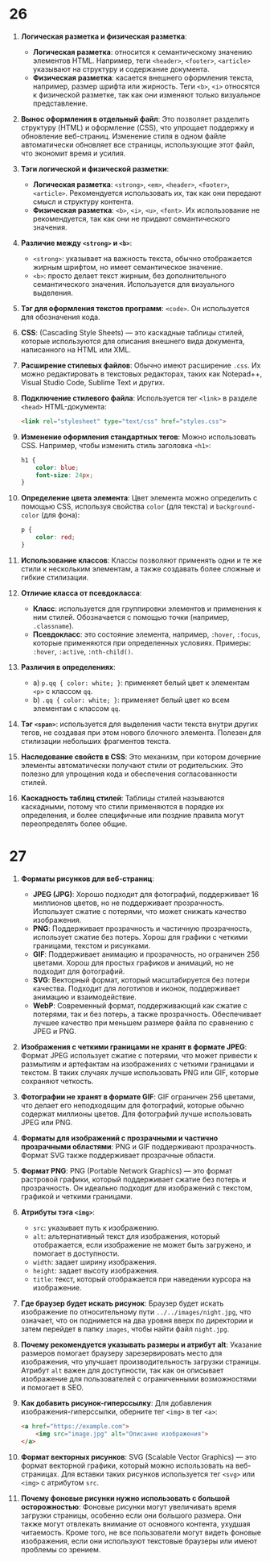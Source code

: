 # 26
1. **Логическая разметка и физическая разметка**:
   - **Логическая разметка**: относится к семантическому значению элементов HTML. Например, теги `<header>`, `<footer>`, `<article>` указывают на структуру и содержание документа.
   - **Физическая разметка**: касается внешнего оформления текста, например, размер шрифта или жирность. Теги `<b>`, `<i>` относятся к физической разметке, так как они изменяют только визуальное представление.

2. **Вынос оформления в отдельный файл**: Это позволяет разделить структуру (HTML) и оформление (CSS), что упрощает поддержку и обновление веб-страниц. Изменение стиля в одном файле автоматически обновляет все страницы, использующие этот файл, что экономит время и усилия.

3. **Тэги логической и физической разметки**:
   - **Логическая разметка**: `<strong>`, `<em>`, `<header>`, `<footer>`, `<article>`. Рекомендуется использовать их, так как они передают смысл и структуру контента.
   - **Физическая разметка**: `<b>`, `<i>`, `<u>`, `<font>`. Их использование не рекомендуется, так как они не придают семантического значения.

4. **Различие между `<strong>` и `<b>`**:
   - `<strong>`: указывает на важность текста, обычно отображается жирным шрифтом, но имеет семантическое значение.
   - `<b>`: просто делает текст жирным, без дополнительного семантического значения. Используется для визуального выделения.

5. **Тэг для оформления текстов программ**: `<code>`. Он используется для обозначения кода.

6. **CSS**: (Cascading Style Sheets) — это каскадные таблицы стилей, которые используются для описания внешнего вида документа, написанного на HTML или XML.

7. **Расширение стилевых файлов**: Обычно имеют расширение `.css`. Их можно редактировать в текстовых редакторах, таких как Notepad++, Visual Studio Code, Sublime Text и других.

8. **Подключение стилевого файла**: Используется тег `<link>` в разделе `<head>` HTML-документа:
   ```html
   <link rel="stylesheet" type="text/css" href="styles.css">
   ```

9. **Изменение оформления стандартных тегов**: Можно использовать CSS. Например, чтобы изменить стиль заголовка `<h1>`:
   ```css
   h1 {
       color: blue;
       font-size: 24px;
   }
   ```

10. **Определение цвета элемента**: Цвет элемента можно определить с помощью CSS, используя свойства `color` (для текста) и `background-color` (для фона):
    ```css
    p {
        color: red;
    }
    ```

11. **Использование классов**: Классы позволяют применять одни и те же стили к нескольким элементам, а также создавать более сложные и гибкие стилизации.

12. **Отличие класса от псевдокласса**:
    - **Класс**: используется для группировки элементов и применения к ним стилей. Обозначается с помощью точки (например, `.classname`).
    - **Псевдокласс**: это состояние элемента, например, `:hover`, `:focus`, которые применяются при определенных условиях. Примеры: `:hover`, `:active`, `:nth-child()`.

13. **Различия в определениях**:
    - a) `p.qq { color: white; }`: применяет белый цвет к элементам `<p>` с классом `qq`.
    - b) `.qq { color: white; }`: применяет белый цвет ко всем элементам с классом `qq`.

14. **Тэг `<span>`**: используется для выделения части текста внутри других тегов, не создавая при этом нового блочного элемента. Полезен для стилизации небольших фрагментов текста.

15. **Наследование свойств в CSS**: Это механизм, при котором дочерние элементы автоматически получают стили от родительских. Это полезно для упрощения кода и обеспечения согласованности стилей.

16. **Каскадность таблиц стилей**: Таблицы стилей называются каскадными, потому что стили применяются в порядке их определения, и более специфичные или поздние правила могут переопределять более общие.

# 27
1. **Форматы рисунков для веб-страниц**:
   - **JPEG (JPG)**: Хорошо подходит для фотографий, поддерживает 16 миллионов цветов, но не поддерживает прозрачность. Использует сжатие с потерями, что может снижать качество изображения.
   - **PNG**: Поддерживает прозрачность и частичную прозрачность, использует сжатие без потерь. Хорош для графики с четкими границами, текстом и рисунками.
   - **GIF**: Поддерживает анимацию и прозрачность, но ограничен 256 цветами. Хорош для простых графиков и анимаций, но не подходит для фотографий.
   - **SVG**: Векторный формат, который масштабируется без потери качества. Подходит для логотипов и иконок, поддерживает анимацию и взаимодействие.
   - **WebP**: Современный формат, поддерживающий как сжатие с потерями, так и без потерь, а также прозрачность. Обеспечивает лучшее качество при меньшем размере файла по сравнению с JPEG и PNG.

2. **Изображения с четкими границами не хранят в формате JPEG**: Формат JPEG использует сжатие с потерями, что может привести к размытиям и артефактам на изображениях с четкими границами и текстом. В таких случаях лучше использовать PNG или GIF, которые сохраняют четкость.

3. **Фотографии не хранят в формате GIF**: GIF ограничен 256 цветами, что делает его неподходящим для фотографий, которые обычно содержат миллионы цветов. Для фотографий лучше использовать JPEG или PNG.

4. **Форматы для изображений с прозрачными и частично прозрачными областями**: PNG и GIF поддерживают прозрачность. Формат SVG также поддерживает прозрачные области.

5. **Формат PNG**: PNG (Portable Network Graphics) — это формат растровой графики, который поддерживает сжатие без потерь и прозрачность. Он идеально подходит для изображений с текстом, графикой и четкими границами.

6. **Атрибуты тэга `<img>`**:
   - `src`: указывает путь к изображению.
   - `alt`: альтернативный текст для изображения, который отображается, если изображение не может быть загружено, и помогает в доступности.
   - `width`: задает ширину изображения.
   - `height`: задает высоту изображения.
   - `title`: текст, который отображается при наведении курсора на изображение.

7. **Где браузер будет искать рисунок**: Браузер будет искать изображение по относительному пути `../../images/night.jpg`, что означает, что он поднимется на два уровня вверх по директории и затем перейдет в папку `images`, чтобы найти файл `night.jpg`.

8. **Почему рекомендуется указывать размеры и атрибут alt**: Указание размеров помогает браузеру зарезервировать место для изображения, что улучшает производительность загрузки страницы. Атрибут `alt` важен для доступности, так как он описывает изображение для пользователей с ограниченными возможностями и помогает в SEO.

9. **Как добавить рисунок-гиперссылку**: Для добавления изображения-гиперссылки, оберните тег `<img>` в тег `<a>`:
   ```html
   <a href="https://example.com">
       <img src="image.jpg" alt="Описание изображения">
   </a>
   ```

10. **Формат векторных рисунков**: SVG (Scalable Vector Graphics) — это формат векторной графики, который можно использовать на веб-страницах. Для вставки таких рисунков используется тег `<svg>` или `<img>` с атрибутом `src`.

11. **Почему фоновые рисунки нужно использовать с большой осторожностью**: Фоновые рисунки могут увеличивать время загрузки страницы, особенно если они большого размера. Они также могут отвлекать внимание от основного контента, ухудшая читаемость. Кроме того, не все пользователи могут видеть фоновые изображения, если они используют текстовые браузеры или имеют проблемы со зрением.
